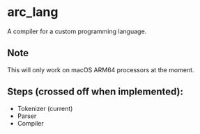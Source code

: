 # arc_lang

A compiler for a custom programming language.

## Note

This will only work on macOS ARM64 processors at the moment.

## Steps (crossed off when implemented):

-   Tokenizer (current)
-   Parser
-   Compiler
